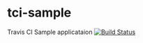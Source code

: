 # tci-sample
Travis CI Sample applicataion [![Build Status](https://travis-ci.org/thpang67/tci-sample.svg?branch=master)](https://travis-ci.org/thpang67/tci-sample)
